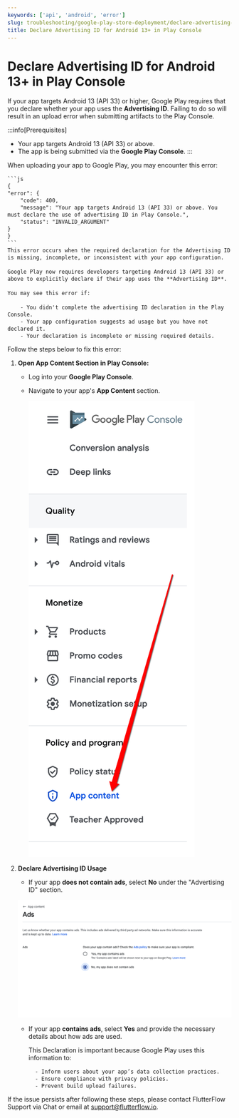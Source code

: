 ```yaml
---
keywords: ['api', 'android', 'error']
slug: troubleshooting/google-play-store-deployment/declare-advertising-id-android-13-play-console
title: Declare Advertising ID for Android 13+ in Play Console
---
```

# Declare Advertising ID for Android 13+ in Play Console

If your app targets Android 13 (API 33) or higher, Google Play requires that you declare whether your app uses the **Advertising ID**. Failing to do so will result in an upload error when submitting artifacts to the Play Console.

:::info[Prerequisites]
- Your app targets Android 13 (API 33) or above.
- The app is being submitted via the **Google Play Console**.
:::

When uploading your app to Google Play, you may encounter this error:

    ```js
    {
    "error": {
        "code": 400,
        "message": "Your app targets Android 13 (API 33) or above. You must declare the use of advertising ID in Play Console.",
        "status": "INVALID_ARGUMENT"
    }
    }
    ```
    This error occurs when the required declaration for the Advertising ID is missing, incomplete, or inconsistent with your app configuration.

    Google Play now requires developers targeting Android 13 (API 33) or above to explicitly declare if their app uses the **Advertising ID**.

    You may see this error if:

        - You didn't complete the advertising ID declaration in the Play Console.
        - Your app configuration suggests ad usage but you have not declared it.
        - Your declaration is incomplete or missing required details.

Follow the steps below to fix this error:

1. **Open App Content Section in Play Console:**

    - Log into your **Google Play Console**.
    - Navigate to your app's **App Content** section.

        ![](../assets/20250430121230522324.png)

2. **Declare Advertising ID Usage**

    - If your app **does not contain ads**, select **No** under the "Advertising ID" section.

    ![](../assets/20250430121230823138.png)

    - If your app **contains ads**, select **Yes** and provide the necessary details about how ads are used.

        This Declaration is important because Google Play uses this information to:

            - Inform users about your app’s data collection practices.
            - Ensure compliance with privacy policies.
            - Prevent build upload failures.


If the issue persists after following these steps, please contact FlutterFlow Support via Chat or email at [support@flutterflow.io](mailto:support@flutterflow.io).

